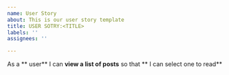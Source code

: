 ```yaml
---
name: User Story
about: This is our user story template
title: USER SOTRY:<TITLE>
labels: ''
assignees: ''

---
```


As a ** user** I can **view a list of posts** so that ** I can select one to read**
